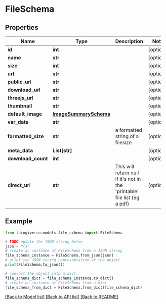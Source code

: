# FileSchema


## Properties

Name | Type | Description | Notes
------------ | ------------- | ------------- | -------------
**id** | **int** |  | [optional] 
**name** | **str** |  | [optional] 
**size** | **int** |  | [optional] 
**url** | **str** |  | [optional] 
**public_url** | **str** |  | [optional] 
**download_url** | **str** |  | [optional] 
**threejs_url** | **str** |  | [optional] 
**thumbnail** | **str** |  | [optional] 
**default_image** | [**ImageSummarySchema**](ImageSummarySchema.md) |  | [optional] 
**var_date** | **str** |  | [optional] 
**formatted_size** | **str** | a formatted string of a filesize | [optional] 
**meta_data** | **List[str]** |  | [optional] 
**download_count** | **int** |  | [optional] 
**direct_url** | **str** | This will return null if it&#39;s not in the &#39;printable&#39; file list (eg a pdf) | [optional] 

## Example

```python
from thingiverse.models.file_schema import FileSchema

# TODO update the JSON string below
json = "{}"
# create an instance of FileSchema from a JSON string
file_schema_instance = FileSchema.from_json(json)
# print the JSON string representation of the object
print(FileSchema.to_json())

# convert the object into a dict
file_schema_dict = file_schema_instance.to_dict()
# create an instance of FileSchema from a dict
file_schema_from_dict = FileSchema.from_dict(file_schema_dict)
```
[[Back to Model list]](../README.md#documentation-for-models) [[Back to API list]](../README.md#documentation-for-api-endpoints) [[Back to README]](../README.md)


